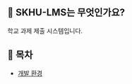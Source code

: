 
## 🤔 SKHU-LMS는 무엇인가요?

학교 과제 제출 시스템입니다.

## 📝 목차
- [개발 환경](https://github.com/SKHU-LMS/lms_backend/wiki/%EA%B0%9C%EB%B0%9C-%ED%99%98%EA%B2%BD)
